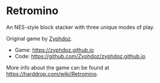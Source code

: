 # Retromino
An NES-style block stacker with three unique modes of play.

Original game by [Zyphdoz](https://github.com/Zyphdoz).
- Game: https://zyphdoz.github.io
- Code: https://github.com/Zyphdoz/zyphdoz.github.io

More info about the game can be found at https://harddrop.com/wiki/Retromino.

